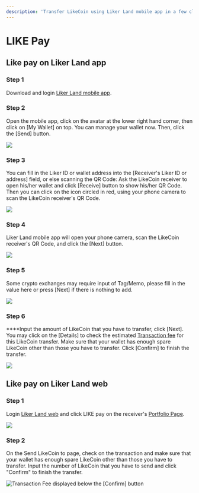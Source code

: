 ```yaml
---
description: 'Transfer LikeCoin using Liker Land mobile app in a few clicks, no handling fee'
---
```


# LIKE Pay

## Like pay on Liker Land app

### Step 1

Download and login [Liker Land mobile app](https://liker.land/getapp).

### Step 2

Open the mobile app, click on the avatar at the lower right hand corner, then click on \[My Wallet\] on top. You can manage your wallet now. Then, click the \[Send\] button.

![](../../.gitbook/assets/like-pay-1-en.png)

### Step 3

You can fill in the Liker ID or wallet address into the \[Receiver's Liker ID or address\] field, or else scanning the QR Code: Ask the LikeCoin receiver to open his/her wallet and click \[Receive\] button to show his/her QR Code. Then you can click on the icon circled in red, using your phone camera to scan the LikeCoin receiver's QR Code. 

![](../../.gitbook/assets/like-pay-2-en.png)

### **Step 4**

Liker Land mobile app will open your phone camera, scan the LikeCoin receiver's QR Code, and click the \[Next\] button.

![](../../.gitbook/assets/img_2158.png)

### **Step 5**

Some crypto exchanges may require input of Tag/Memo, please fill in the value here or press \[Next\] if there is nothing to add.

![](../../.gitbook/assets/digifinex-tagmemo.png)

### **Step 6**

****Input the amount of LikeCoin that you have to transfer, click \[Next\].  You may click on the \[Details\] to check the estimated [Transaction fee](https://docs.like.co/guides/wallet/transaction-fee) for this LikeCoin transfer.  Make sure that your wallet has enough spare LikeCoin other than those you have to transfer. Click \[Confirm\] to finish the transfer.

![](../../.gitbook/assets/like-pay-4-en.png)

## Like pay on Liker Land web

### Step 1

Login [Liker Land web](https://docs.like.co/user-guide/reader/download#liker-land-web-https-liker-land) and click LIKE pay on the receiver's [Portfolio Page](https://docs.like.co/dapp/creator/portfolio-page).

![](../../.gitbook/assets/like-pay-5-en.png)

### Step 2

On the Send LikeCoin to page, check on the transaction and make sure that your wallet has enough spare LikeCoin other than those you have to transfer. Input the number of LikeCoin that you have to send and click "Confirm" to finish the transfer.

![Transaction Fee displayed below the \[Confirm\] button](../../.gitbook/assets/like-pay-6-en.png)

